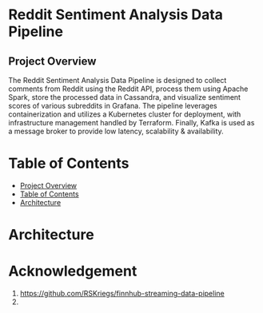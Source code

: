 # Reddit Sentiment Analysis Data Pipeline
## Project Overview
The Reddit Sentiment Analysis Data Pipeline is designed to collect comments from Reddit using the Reddit API, process them using Apache Spark, store the processed data in Cassandra, and visualize sentiment scores of various subreddits in Grafana. The pipeline leverages containerization and utilizes a Kubernetes cluster for deployment, with infrastructure management handled by Terraform. Finally, Kafka is used as a message broker to provide low latency, scalability & availability.

# Table of Contents
- [Project Overview](#project-overview)
- [Table of Contents](#table-of-contents)
- [Architecture](#architecture)

# Architecture

# Acknowledgement
1. https://github.com/RSKriegs/finnhub-streaming-data-pipeline
2. 